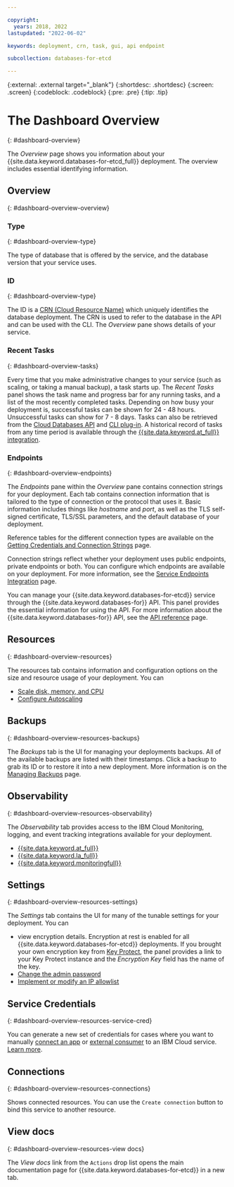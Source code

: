 ```yaml
---

copyright:
  years: 2018, 2022
lastupdated: "2022-06-02"

keywords: deployment, crn, task, gui, api endpoint

subcollection: databases-for-etcd

---
```


{:external: .external target="_blank"}
{:shortdesc: .shortdesc}
{:screen: .screen}
{:codeblock: .codeblock}
{:pre: .pre}
{:tip: .tip}

# The Dashboard Overview
{: #dashboard-overview}

The _Overview_ page shows you information about your {{site.data.keyword.databases-for-etcd_full}} deployment. The overview includes essential identifying information.

## Overview
{: #dashboard-overview-overview}

### Type
{: #dashboard-overview-type}

The type of database that is offered by the service, and the database version that your service uses.

### ID
{: #dashboard-overview-type}

The ID is a [CRN (Cloud Resource Name)](/docs/account?topic=account-crn) which uniquely identifies the database deployment. The CRN is used to refer to the database in the API and can be used with the CLI. The _Overview_ pane shows details of your service.

### Recent Tasks
{: #dashboard-overview-tasks}

Every time that you make administrative changes to your service (such as scaling, or taking a manual backup), a task starts up. The _Recent Tasks_ panel shows the task name and progress bar for any running tasks, and a list of the most recently completed tasks. Depending on how busy your deployment is, successful tasks can be shown for 24 - 48 hours. Unsuccessful tasks can show for 7 - 8 days. Tasks can also be retrieved from the [Cloud Databases API](https://cloud.ibm.com/apidocs/cloud-databases-api#get-currently-running-tasks-on-a-deployment) and [CLI plug-in](https://cloud.ibm.com/docs/databases-cli-plugin?topic=databases-cli-plugin-cdb-reference#deployment-tasks-list). A historical record of tasks from any time period is available through the [{{site.data.keyword.at_full}} integration](/docs/databases-for-etcd?topic=cloud-databases-activity-tracker).

### Endpoints
{: #dashboard-overview-endpoints}

The _Endpoints_ pane within the _Overview_ pane contains connection strings for your deployment. Each tab contains connection information that is tailored to the type of connection or the protocol that uses it. Basic information includes things like _hostname_ and _port_, as well as the TLS self-signed certificate, TLS/SSL parameters, and the default database of your deployment.

Reference tables for the different connection types are available on the [Getting Credentials and Connection Strings](/docs/databases-for-etcd?topic=databases-for-etcd-connection-strings) page.

Connection strings reflect whether your deployment uses public endpoints, private endpoints or both. You can configure which endpoints are available on your deployment. For more information, see the [Service Endpoints Integration](/docs/databases-for-etcd?topic=cloud-databases-service-endpoints) page.

You can manage your {{site.data.keyword.databases-for-etcd}} service through the {{site.data.keyword.databases-for}} API. This panel provides the essential information for using the API. For more information about the {{site.data.keyword.databases-for}} API, see the [API reference](https://{DomainName}/apidocs/cloud-databases-api) page.

## Resources
{: #dashboard-overview-resources}

The resources tab contains information and configuration options on the size and resource usage of your deployment. You can 
- [Scale disk, memory, and CPU](/docs/databases-for-etcd?topic=databases-for-etcd-resources-scaling)
- [Configure Autoscaling](/docs/databases-for-etcd?topic=databases-for-etcd-autoscaling)

## Backups
{: #dashboard-overview-resources-backups}

The _Backups_ tab is the UI for managing your deployments backups. All of the available backups are listed with their timestamps. Click a backup to grab its ID or to restore it into a new deployment. More information is on the [Managing Backups](/docs/databases-for-etcd?topic=cloud-databases-dashboard-backups) page.

## Observability
{: #dashboard-overview-resources-observability}

The _Observability_ tab provides access to the IBM Cloud Monitoring, logging, and event tracking integrations available for your deployment. 
- [{{site.data.keyword.at_full}}](/docs/databases-for-etcd?topic=cloud-databases-activity-tracker)
- [{{site.data.keyword.la_full}}](/docs/databases-for-etcd?topic=cloud-databases-logging)
- [{{site.data.keyword.monitoringfull}}](/docs/databases-for-etcd?topic=databases-for-etcd-monitoring)

## Settings
{: #dashboard-overview-resources-settings}

The _Settings_ tab contains the UI for many of the tunable settings for your deployment. You can 
- view encryption details. Encryption at rest is enabled for all {{site.data.keyword.databases-for-etcd}} deployments. If you brought your own encryption key from [Key Protect](/docs/databases-for-etcd?topic=cloud-databases-key-protect), the panel provides a link to your Key Protect instance and the _Encryption Key_ field has the name of the key.
- [Change the admin password](/docs/databases-for-etcd?topic=databases-for-etcd-user-management&interface=ui#user-management-set-admin-password-ui)
- [Implement or modify an IP allowlist](/docs/databases-for-etcd?topic=cloud-databases-allowlisting)

## Service Credentials
{: #dashboard-overview-resources-service-cred}

You can generate a new set of credentials for cases where you want to manually [connect an app](/docs/databases-for-etcd?topic=databases-for-etcd-ibmcloud-app) or [external consumer](/docs/databases-for-etcd?topic=databases-for-etcd-external-app) to an IBM Cloud service. [Learn more](/docs/account?topic=account-service_credentials).

## Connections
{: #dashboard-overview-resources-connections}

Shows connected resources. You can use the `Create connection` button to bind this service to another resource.

## View docs
{: #dashboard-overview-resources-view docs}

The _View docs_ link from the `Actions` drop list opens the main documentation page for {{site.data.keyword.databases-for-etcd}} in a new tab.

